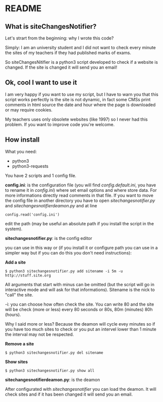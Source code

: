 README
======

What is siteChangesNotifier?
--------------
Let's strart from the beginning: why I wrote this code?

Simply: I am an university student and I did not want to check every minute the sites of my teachers if they had published marks of exams.

So siteChangesNitifier is a python3 script developed to check if a website is changed. If the site is changed it will send you an email!

Ok, cool I want to use it
-------------------------
I am very happy if you want to use my script, but I have to warn you that this script works perfectly is the site is not dynamic, in fact some CMSs print comments in html source the date and hour where the page is downloaded or may require cookies.

My teachers uses only obsolete websites (like 1997) so I never had this problem. If you want to improve code you're welcome.

How install
-----------
What you need:
 * python3
 * python3-requests

You have 2 scripts and 1 config file.

**config.ini**: is the configuration file (you will find *config.default.ini*, you have to rename it in *config.ini*) where set email options and where store data. For more informations directly read comments in that file. If you want to move the config file in another directory you have to open *sitechangesnotifier.py* and *sitechangesnotifierdeamon.py* and at line

    config.read('config.ini')
    
edit the path (may be useful an absolute path if you install the script in the system).

**sitechangesnotifier.py**: is the config editor

you can use in this way or (if you install it or configure path you can use in a simpler way but if you can do this you don't need instructions):

**Add a site**

    $ python3 sitechangesnotifier.py add sitename -i 5m -u http://stuff.site.org

All arguments that start with minus can be omitted (but the script will go in interactive mode and will ask for that informations). Sitename is the nick to "call" the site.

-i: you can choose how often check the site. You can write 80 and the site will be check (more or less) every 80 seconds or 80s, 80m (minutes) 80h (hours).

Why I said more or less? Because the deamon will cycle evey minutes so if you have too much sites to check or you put an intervel lower than 1 minute the interval may not be respected.

**Remove a site**

    $ python3 sitechangesnotifier.py del sitename

**Show sites**

    $ python3 sitechangesnotifier.py show all

**sitechangesnotifierdeamon.py**: is the deamon

After configurated with *sitechangesnotifier* you can load the deamon. It will check sites and if it has been changed it will send you an email.